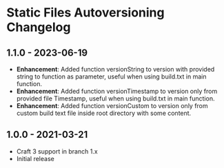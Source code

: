 # Static Files Autoversioning Changelog

## 1.1.0 - 2023-06-19

- **Enhancement**: Added function versionString to version with provided string to function as parameter, useful when using build.txt in main function.
- **Enhancement**: Added function versionTimestamp to version only from provided file Timestamp, useful when using build.txt in main function.
- **Enhancement**: Added function versionCustom to version only from custom build text file inside root directory with some content.

## 1.0.0 - 2021-03-21
- Craft 3 support in branch 1.x
- Initial release
